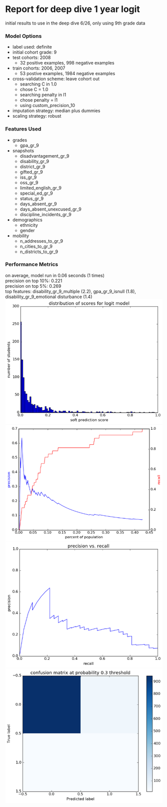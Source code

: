# Report for deep dive 1 year logit
initial results to use in the deep dive 6/26, only using 9th grade data

### Model Options
* label used: definite
* initial cohort grade: 9
* test cohorts: 2008
	 * 32 positive examples, 998 negative examples
* train cohorts: 2006, 2007
	 * 53 postive examples, 1984 negative examples
* cross-validation scheme: leave cohort out
	 * searching C in 1.0
	 * chose C = 1.0
	 * searching penalty in l1
	 * chose penalty = l1
	 * using custom_precision_10
* imputation strategy: median plus dummies
* scaling strategy: robust

### Features Used
* grades
	 * gpa_gr_9
* snapshots
	 * disadvantagement_gr_9
	 * disability_gr_9
	 * district_gr_9
	 * gifted_gr_9
	 * iss_gr_9
	 * oss_gr_9
	 * limited_english_gr_9
	 * special_ed_gr_9
	 * status_gr_9
	 * days_absent_gr_9
	 * days_absent_unexcused_gr_9
	 * discipline_incidents_gr_9
* demographics
	 * ethnicity
	 * gender
* mobility
	 * n_addresses_to_gr_9
	 * n_cities_to_gr_9
	 * n_districts_to_gr_9

### Performance Metrics
on average, model run in 0.06 seconds (1 times) <br/>precision on top 10%: 0.221 <br/>precision on top 5%: 0.269 <br/>top features: disability_gr_9_multiple (2.2), gpa_gr_9_isnull (1.8), disability_gr_9_emotional disturbance (1.4)
![deep_dive_1_year_logit_score_dist.png](deep_dive_1_year_logit_score_dist.png)
![deep_dive_1_year_logit_precision_recall_at_k.png](deep_dive_1_year_logit_precision_recall_at_k.png)
![deep_dive_1_year_logit_pr_vs_threshold.png](deep_dive_1_year_logit_pr_vs_threshold.png)
![deep_dive_1_year_logit_confusion_mat_0.3.png](deep_dive_1_year_logit_confusion_mat_0.3.png)
